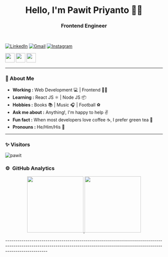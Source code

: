 <h1 align="center"> Hello, I'm Pawit Priyanto 👨‍💻 </h1>

<h3 align="center">  Frontend Engineer </h3> <br>


[![LinkedIn](https://img.shields.io/badge/-Pawit_Priyanto-blue?style=flat-square&logo=linkedin&logoColor=white)](https://www.linkedin.com/in/pawitpriyanto/)
[![Gmail](https://img.shields.io/badge/-pawit@gmail.com-D14836?style=flat&logo=gmail&logoColor=white)](mailto:pittik14@gmail.com)
[![Instagram](https://img.shields.io/badge/-@priantopawit-E4405F?style=flat&logo=instagram&logoColor=white)](https://instagram.com/priantopawit)

<p align="center">
     
  <a href="https://www.linkedin.com/in/pawitpriyanto/" alt="Linkedin"><img src="https://github.com/nitish-awasthi/nitish-awasthi/blob/master/174857.png" height="30" width="30"></a>
  <a href="https://www.instagram.com/priantopawit" alt="Facebook"><img src="https://github.com/nitish-awasthi/nitish-awasthi/blob/master/instagram-logo-png-transparent-background-hd-3.png" height="30" width="30"></a>
   <a href="mailto:ppriyanto88@gmail.com" alt="Contact me"><img src="https://github.com/nitish-awasthi/nitish-awasthi/blob/master/gmail-512.webp" height="30" width="30"></a>
   
  </p>

---------------------------------------------------------------------------------------------------------------------------------------------------------------------------------
### 🤔 About Me
-  **Working :** Web Development 💻 | Frontend 👨‍💻
-  **Learning :** React JS ⚛️ | Node JS 📦
-  **Hobbies :** Books 📚 | Music 🎧 | Football ⚽
-  **Ask me about :** Anything!, I'm happy to help ✌️
-  **Fun fact :** When most developers love coffee ☕️, I prefer green tea 🍵
-  **Pronouns :** He/Him/His 👦



---------------------------------------------------------------------------------------------------------------------------------------------------------------------------------
### ✨ Visitors 

<p align="left"> <img src="https://komarev.com/ghpvc/?username=pawid-priyanto" alt="pawit" /> </p>

### ⚙️ &nbsp;GitHub Analytics

<p align="center">
<a href="https://github.com/Pawid-Priyanto">
  <img height="180em" src="https://github-readme-stats-eight-theta.vercel.app/api?username=Pawid-Priyanto&show_icons=true&theme=algolia&include_all_commits=true&count_private=true"/>
  <img height="180em" src="https://github-readme-stats-eight-theta.vercel.app/api/top-langs/?username=Pawid-Priyanto&layout=compact&langs_count=8&theme=algolia"/>
</a>
</p>
---------------------------------------------------------------------------------------------------------------------------------------------------------------------------------

